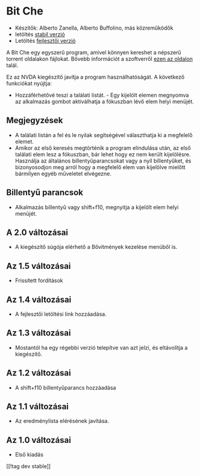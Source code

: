 # Bit Che #
*	 Készítők: Alberto Zanella, Alberto Buffolino, más közreműködők
*	 letöltés [stabil verzió][1]
*	 Letöltés [fejlesztői verzió][3]

A Bit Che egy egyszerű program, amivel könnyen kereshet a népszerű torrent
oldalakon fájlokat. Bővebb információt a szoftverről [ezen az oldalon][2]
talál.

Ez az NVDA kiegészítő javítja a program használhatóságát. A következő
funkciókat nyújtja:

- Hozzáférhetővé teszi a találati listát.  - Egy kijelölt elemen megnyomva
az alkalmazás gombot aktiválhatja a fókuszban lévő elem helyi menüjét.


## Megjegyzések ##
*	 A találati listán a fel és le nyilak segítségével választhatja ki a
   megfelelő elemet.
*	 Amikor az első keresés megtörténik a program elindulása után, az első
   találati elem lesz a fókuszban, bár lehet hogy ez nem került
   kijelölésre. Használja az általános billentyűparancsokat vagy a nyíl
   billentyűket, és bizonyosodjon meg arról hogy a megfelelő elem van
   kijelölve mielőtt bármilyen egyéb műveletet elvégezne.


## Billentyű parancsok ##
*	Alkalmazás billentyű vagy shift+f10, megnyitja a kijelölt elem helyi
  menüjét.


## A 2.0 változásai ##
* A kiegészítő súgója elérhető a Bővítmények kezelése menüből is.

## Az 1.5 változásai ##
* Frissített fordítások

## Az 1.4 változásai ##
*	 A fejlesztői letöltési link hozzáadása.

## Az 1.3 változásai ##
*	 Mostantól ha egy régebbi verzió telepítve van azt jelzi, és eltávolítja a
   kiegészítő.

## Az 1.2 változásai ##
*	 A shift+f10 billentyűparancs hozzáadása

## Az 1.1 változásai ##
*	 Az eredménylista elérésének javítása.

## Az 1.0 változásai ##
*	 Első kiadás

[[!tag dev stable]]

[1]: http://addons.nvda-project.org/files/get.php?file=bc

[2]: http://www.convivea.com

[3]: http://addons.nvda-project.org/files/get.php?file=bc-dev
